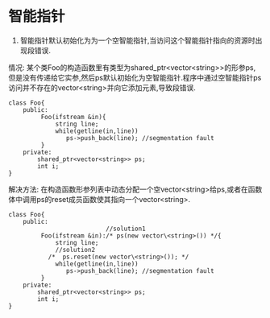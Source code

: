 # 智能指针
1. 智能指针默认初始化为为一个空智能指针,当访问这个智能指针指向的资源时出现段错误.

情况:
某个类Foo的构造函数里有类型为shared_ptr\<vector\<string>>的形参ps,但是没有传递给它实参,然后ps默认初始化为空智能指针.程序中通过空智能指针ps访问并不存在的vector\<string>并向它添加元素,导致段错误.
```
class Foo{
    public:
         Foo(ifstream &in){
             string line;
             while(getline(in,line))
                ps->push_back(line); //segmentation fault
         }
    private:
        shared_ptr<vector<string>> ps;
        int i;
}
```
解决方法:
在构造函数形参列表中动态分配一个空vector\<string>给ps,或者在函数体中调用ps的reset成员函数使其指向一个vector\<string>.
```
class Foo{
    public:
                           //solution1
         Foo(ifstream &in):/* ps(new vector\<string>()) */{ 
             string line;
             //solution2
           /*  ps.reset(new vector\<string>()); */
             while(getline(in,line))
                ps->push_back(line); //segmentation fault
         }
    private:
        shared_ptr<vector<string>> ps;
        int i;
}
```
